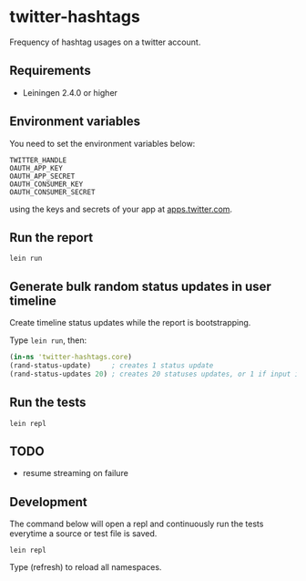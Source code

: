 # twitter-hashtags
Frequency of hashtag usages on a twitter account.

## Requirements

- Leiningen 2.4.0 or higher

## Environment variables
You need to set the environment variables below: 

    TWITTER_HANDLE
    OAUTH_APP_KEY
    OAUTH_APP_SECRET
    OAUTH_CONSUMER_KEY
    OAUTH_CONSUMER_SECRET

using the keys and secrets of your app at [apps.twitter.com](https://apps.twitter.com).

## Run the report

    lein run

## Generate bulk random status updates in user timeline
Create timeline status updates while the report is bootstrapping.

Type `lein run`, then:

```clojure
(in-ns 'twitter-hashtags.core)
(rand-status-update)     ; creates 1 status update
(rand-status-updates 20) ; creates 20 statuses updates, or 1 if input is not provided
```

## Run the tests

    lein repl

## TODO

- resume streaming on failure

## Development
The command below will open a repl and continuously run the tests everytime
a source or test file is saved.

    lein repl

Type (refresh) to reload all namespaces.
